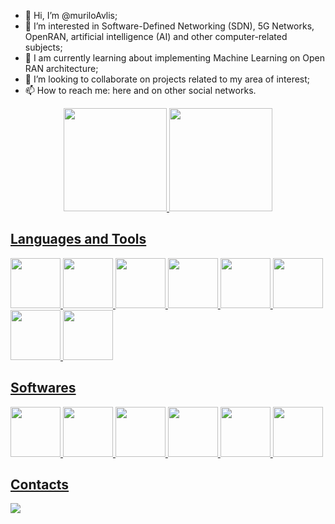 - 👋 Hi, I’m @muriloAvlis;
- 👀 I’m interested in Software-Defined Networking (SDN), 5G Networks, OpenRAN, artificial intelligence (AI) and other computer-related subjects;
- 🌱 I am currently learning about implementing Machine Learning on Open RAN architecture;
- 💞️ I’m looking to collaborate on projects related to my area of interest;
- 📫 How to reach me: here and on other social networks.

<!---
muriloAvlis/muriloAvlis is a ✨ special ✨ repository because its `README.md` (this file) appears on your GitHub profile.
You can click the Preview link to take a look at your changes.
--->

<div style="text-align: center;">
<a href="https://github.com/muriloAvlis">
<img height="165em" src="https://github-readme-stats.vercel.app/api?username=muriloAvlis&show_icons=true&theme=dracula&include_all_commits=true&count_private=true"/>
<img height="165em" src="https://github-readme-stats.vercel.app/api/top-langs/?username=muriloAvlis&layout=compact&langs_count=7&theme=dracula"/>
</div>

## Languages and Tools 

<div>                            
          <img src="https://cdn.jsdelivr.net/gh/devicons/devicon/icons/python/python-original-wordmark.svg" width="80px"/>
          <img src="https://cdn.jsdelivr.net/gh/devicons/devicon/icons/go/go-original-wordmark.svg" width="80px"/>
          <img src="https://cdn.jsdelivr.net/gh/devicons/devicon/icons/php/php-original.svg" width="80px"/>
          <img src="https://cdn.jsdelivr.net/gh/devicons/devicon/icons/bash/bash-original.svg" width="80px"/>
          <img src="https://cdn.jsdelivr.net/gh/devicons/devicon/icons/latex/latex-original.svg" width="80px"/>
          <img src="https://cdn.jsdelivr.net/gh/devicons/devicon/icons/codeigniter/codeigniter-plain-wordmark.svg" width="80px"/>
          <img src="https://cdn.jsdelivr.net/gh/devicons/devicon/icons/atom/atom-original.svg" width="80px"/> 
          <img src="https://cdn.jsdelivr.net/gh/devicons/devicon/icons/git/git-original.svg" width="80px"/> 
</div> 

## Softwares
          
<div>
          <img src="https://drive.google.com/uc?export=view&id=1LcNfCtzoSB-vooeNFY2OOw515pJuI2X8" width="80px"/>
          <img src="https://cdn.jsdelivr.net/gh/devicons/devicon/icons/linux/linux-original.svg" width="80px"/>
          <img src="https://cdn.jsdelivr.net/gh/devicons/devicon/icons/kubernetes/kubernetes-plain-wordmark.svg" width="80px"/>  
          <img src="https://cdn.jsdelivr.net/gh/devicons/devicon/icons/docker/docker-original-wordmark.svg" width="80px" />
          <img src="https://cdn.jsdelivr.net/gh/devicons/devicon/icons/mysql/mysql-original-wordmark.svg" width="80px"/>
          <img src="https://cdn.jsdelivr.net/gh/devicons/devicon/icons/filezilla/filezilla-plain.svg" width="80px"/>
</div>
                    
## Contacts

<div>
<a href="https://www.linkedin.com/in/murilo-silva-713285224/" target="_blank"><img src="https://img.shields.io/badge/-LinkedIn-%230077B5?style=for-the-badge&logo=linkedin&logoColor=white" target="_blank"></a>   
</div>
